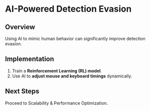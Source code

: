 
# AI-Powered Detection Evasion

## Overview
Using AI to mimic human behavior can significantly improve detection evasion.

## Implementation
1. Train a **Reinforcement Learning (RL) model**.
2. Use AI to **adjust mouse and keyboard timings** dynamically.

## Next Steps
Proceed to Scalability & Performance Optimization.
